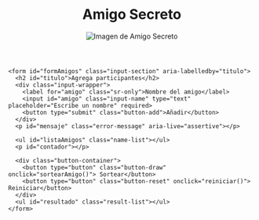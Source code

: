 <!DOCTYPE html>
<html lang="es">
<head>
  <meta charset="UTF-8">
  <meta name="viewport" content="width=device-width, initial-scale=2">
  <title>Amigo Secreto</title>
  <link rel="stylesheet" href="style.css">
</head>
<body>
  <main class="main-content">
    <header class="header-banner">
      <h1>Amigo Secreto</h1>
      <img src="assets/amigo-secreto.png" alt="Imagen de Amigo Secreto">
    </header>

    <form id="formAmigos" class="input-section" aria-labelledby="titulo">
      <h2 id="titulo">Agrega participantes</h2>
      <div class="input-wrapper">
        <label for="amigo" class="sr-only">Nombre del amigo</label>
        <input id="amigo" class="input-name" type="text" placeholder="Escribe un nombre" required>
        <button type="submit" class="button-add">Añadir</button>
      </div>
      <p id="mensaje" class="error-message" aria-live="assertive"></p>

      <ul id="listaAmigos" class="name-list"></ul>
      <p id="contador"></p>

      <div class="button-container">
        <button type="button" class="button-draw" onclick="sortearAmigo()"> Sortear</button>
        <button type="button" class="button-reset" onclick="reiniciar()"> Reiniciar</button>
      </div>
      <ul id="resultado" class="result-list"></ul>
    </form>
  </main>
  <script src="app.js" defer></script>
</body>
</html>
